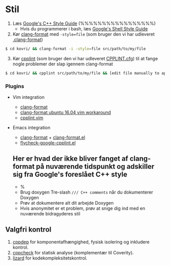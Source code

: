 # Stil
1. Læs [Google's C++ Style Guide](https://google.github.io/styleguide/cppguide.html) (%%%%%%%%%%%%%%%%%)
   - Hvis du programmerer i bash, læs [Google's Shell Style Guide](https://github.com/google/styleguide/blob/gh-pages/shell.xml)
2. Kør [clang-format](http://clang.llvm.org/docs/ClangFormat.html) med ```-style=file``` (som bruger den vi har udleveret [.clang-format](https://github.com/monero-project/kovri/blob/master/.clang-format))
```bash
$ cd kovri/ && clang-format -i -style=file src/path/to/my/file
   ```
3. Kør [cpplint](https://github.com/google/styleguide/tree/gh-pages/cpplint) (som bruger den vi har udleveret [CPPLINT.cfg](https://github.com/monero-project/kovri/blob/master/CPPLINT.cfg)) til at fange nogle problemer der slap igennem clang-format
```bash
$ cd kovri/ && cpplint src/path/to/my/file && [edit file manually to apply fixes]
```

### Plugins

- Vim integration
  - [clang-format](http://clang.llvm.org/docs/ClangFormat.html#vim-integration)
  - [clang-format ubuntu 16.04 vim workaround](http://stackoverflow.com/questions/39490082/clang-format-not-working-under-gvim)
  - [cpplint.vim](https://github.com/vim-syntastic/syntastic/blob/master/syntax_checkers/cpp/cpplint.vim)
- Emacs integration
  - [clang-format](http://clang.llvm.org/docs/ClangFormat.html#emacs-integration) + [clang-format.el](https://llvm.org/svn/llvm-project/cfe/trunk/tools/clang-format/clang-format.el)
  - [flycheck-google-cpplint.el](https://github.com/flycheck/flycheck-google-cpplint)
  
  ## Her er hvad der ikke bliver fanget af clang-format på nuværende tidspunkt og adskiller sig fra Google's foreslået C++ style
  
  - %
  - Brug doxygen Tre-slash ```/// C++ comments``` når du dokumenterer Doxygen
  - Prøv at dokumentere alt dit arbejde Doxygen 
  - Hvis anonymitet er et problem, prøv at snige dig ind med en nuværende bidragyderes stil

## Valgfri kontrol
1. [cppdep](https://github.com/rakhimov/cppdep)
   for komponentafhængighed, fysisk isolering og inkludere kontrol.
2. [cppcheck](https://github.com/danmar/cppcheck/) for statisk analyse
   (komplementær til Coverity).
3. [lizard](https://github.com/terryyin/lizard) for kodekompleksitetskontrol.
